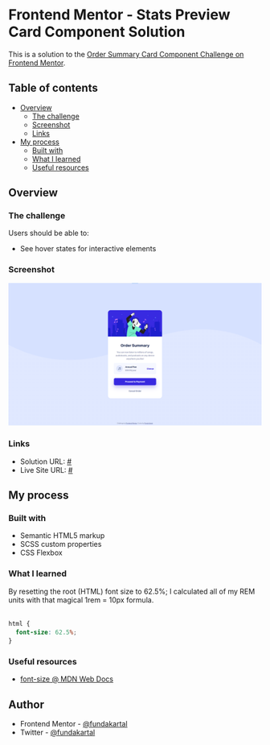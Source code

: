 # Frontend Mentor - Stats Preview Card Component Solution

This is a solution to the [Order Summary Card Component Challenge on Frontend Mentor](https://www.frontendmentor.io/challenges/order-summary-component-QlPmajDUj).

## Table of contents

- [Overview](#overview)
  - [The challenge](#the-challenge)
  - [Screenshot](#screenshot)
  - [Links](#links)
- [My process](#my-process)
  - [Built with](#built-with)
  - [What I learned](#what-i-learned)
  - [Useful resources](#useful-resources)

## Overview

### The challenge

Users should be able to:

- See hover states for interactive elements

### Screenshot

![screenshot](./images/screenshot.png)

### Links

- Solution URL: [#](#)
- Live Site URL: [#](#)

## My process

### Built with

- Semantic HTML5 markup
- SCSS custom properties
- CSS Flexbox

### What I learned

By resetting the root (HTML) font size to 62.5%; I calculated all of my REM units with that magical 1rem = 10px formula.

```css

html {
  font-size: 62.5%;
}

```

### Useful resources

- [font-size @ MDN Web Docs](https://developer.mozilla.org/en-US/docs/Web/CSS/font-size)

## Author

- Frontend Mentor - [@fundakartal](https://www.frontendmentor.io/profile/fundakartal)
- Twitter - [@fundakartal](https://twitter.com/fundakartaI)